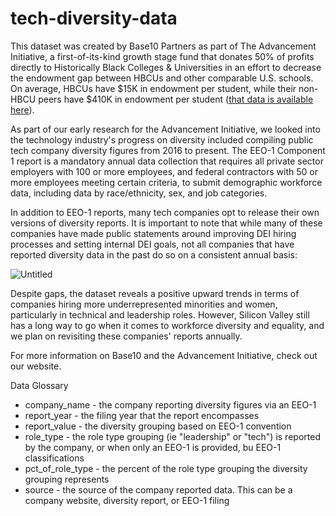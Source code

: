 # tech-diversity-data

This dataset was created by Base10 Partners as part of The Advancement Initiative, a first-of-its-kind growth stage fund that donates 50% of profits directly to Historically Black Colleges & Universities in an effort to decrease the endowment gap between HBCUs and other comparable U.S. schools. On average, HBCUs have $15K in endowment per student, while their non-HBCU peers have $410K in endowment per student ([that data is available here](https://www.gao.gov/assets/gao-18-455.pdf)). 

As part of our early research for the Advancement Initiative, we looked into the technology industry's progress on diversity included compiling public tech company diversity figures from 2016 to present. The EEO-1 Component 1 report is a mandatory annual data collection that requires all private sector employers with 100 or more employees, and federal contractors with 50 or more employees meeting certain criteria, to submit demographic workforce data, including data by race/ethnicity, sex, and job categories.

In addition to EEO-1 reports, many tech companies opt to release their own versions of diversity reports. It is important to note that while many of these companies have made public statements around improving DEI hiring processes and setting internal DEI goals, not all companies that have reported diversity data in the past do so on a consistent annual basis: 

![Untitled](https://user-images.githubusercontent.com/84104778/119583828-4966cb80-bd7c-11eb-95b6-9c234583ddec.png)

Despite gaps, the dataset reveals a positive upward trends in terms of companies hiring more underrepresented minorities and women, particularly in technical and leadership roles. However, Silicon Valley still has a long way to go when it comes to workforce diversity and equality, and we plan on revisiting these companies' reports annually. 

For more information on Base10 and the Advancement Initiative, check out our website.


Data Glossary
* company_name - the company reporting diversity figures via an EEO-1
* report_year - the filing year that the report encompasses
* report_value - the diversity grouping based on EEO-1 convention
* role_type - the role type grouping (ie "leadership" or "tech") is reported by the company, or when only an EEO-1 is provided, bu EEO-1 classifications
* pct_of_role_type - the percent of the role type grouping the diversity grouping represents
* source - the source of the company reported data. This can be a company website, diversity report, or EEO-1 filing
